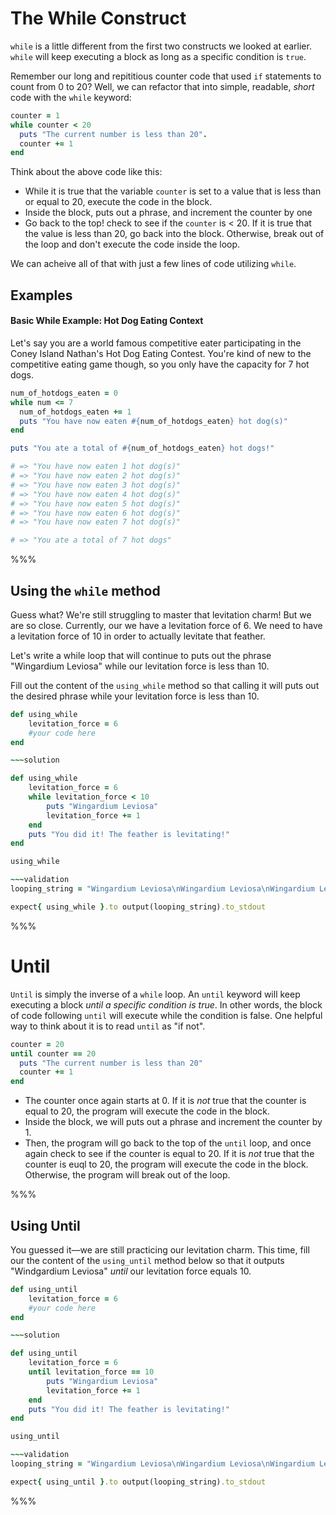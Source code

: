 # The While Construct

`while` is a little different from the first two constructs we looked at earlier. `while` will keep executing a block as long as a specific condition is `true`.

Remember our long and repititious counter code that used `if` statements to count from 0 to 20? Well, we can refactor that into simple, readable, *short* code with the `while` keyword: 

```ruby
counter = 1
while counter < 20
  puts "The current number is less than 20".
  counter += 1
end
```

Think about the above code like this:
 
*  While it is true that the variable `counter` is set to a value that is less than or equal to 20, execute the code in the block.
*  Inside the block, puts out a phrase, and increment the counter by one
*  Go back to the top! check to see if the `counter` is < 20. If it is true that the value is less than 20, go back into the block. Otherwise, break out of the loop and don't execute the code inside the loop. 

We can acheive all of that with just a few lines of code utilizing `while`.

## Examples 

#### Basic While Example: Hot Dog Eating Context

Let's say you are a world famous competitive eater participating in the Coney Island Nathan's Hot Dog Eating Contest. You're kind of new to the competitive eating game though, so you only have the capacity for 7 hot dogs. 


```ruby
num_of_hotdogs_eaten = 0
while num <= 7
  num_of_hotdogs_eaten += 1
  puts "You have now eaten #{num_of_hotdogs_eaten} hot dog(s)"
end

puts "You ate a total of #{num_of_hotdogs_eaten} hot dogs!"

# => "You have now eaten 1 hot dog(s)"
# => "You have now eaten 2 hot dog(s)"
# => "You have now eaten 3 hot dog(s)"
# => "You have now eaten 4 hot dog(s)"
# => "You have now eaten 5 hot dog(s)"
# => "You have now eaten 6 hot dog(s)"
# => "You have now eaten 7 hot dog(s)"

# => "You ate a total of 7 hot dogs"
```

%%%

## Using the `while` method

Guess what? We're still struggling to master that levitation charm! But we are so close. Currently, our we have a levitation force of 6. We need to have a levitation force of 10 in order to actually levitate that feather. 

Let's write a while loop that will continue to puts out the phrase "Wingardium Leviosa" while our levitation force is less than 10. 

Fill out the content of the `using_while` method so that calling it will puts out the desired phrase while your levitation force is less than 10. 

```ruby
def using_while
	levitation_force = 6
	#your code here
end

~~~solution

def using_while
	levitation_force = 6
	while levitation_force < 10
		puts "Wingardium Leviosa"
		levitation_force += 1
	end
	puts "You did it! The feather is levitating!"
end

using_while

~~~validation
looping_string = "Wingardium Leviosa\nWingardium Leviosa\nWingardium Leviosa\nWingardium Leviosa\nWingardium Leviosa\nWingardium Leviosa\nWingardium Leviosa\n"

expect{ using_while }.to output(looping_string).to_stdout

```

%%%


# Until

`Until` is simply the inverse of a `while` loop. An `until` keyword will keep executing a block *until a specific condition is true*. In other words, the block of code following `until` will execute while the condition is false. One helpful way to think about it is to read `until` as "if not".

```ruby
counter = 20
until counter == 20
  puts "The current number is less than 20"
  counter += 1
end
```

* The counter once again starts at 0. If it is *not* true that the counter is equal to 20, the program will execute the code in the block. 
* Inside the block, we will puts out a phrase and increment the counter by 1. 
* Then, the program will go back to the top of the `until` loop, and once again check to see if the counter is equal to 20. If it is *not* true that the counter is euql to 20, the program will execute the code in the block. Otherwise, the program will break out of the loop. 

%%% 

## Using Until

You guessed it––we are still practicing our levitation charm. This time, fill our the content of the `using_until` method below so that it outputs "Windgardium Leviosa" *until* our levitation force equals 10.

```ruby
def using_until
	levitation_force = 6
	#your code here
end

~~~solution

def using_until
	levitation_force = 6
	until levitation_force == 10
		puts "Wingardium Leviosa"
		levitation_force += 1
	end
	puts "You did it! The feather is levitating!"
end

using_until

~~~validation
looping_string = "Wingardium Leviosa\nWingardium Leviosa\nWingardium Leviosa\nWingardium Leviosa\nWingardium Leviosa\nWingardium Leviosa\nWingardium Leviosa\n"

expect{ using_until }.to output(looping_string).to_stdout

```

%%%